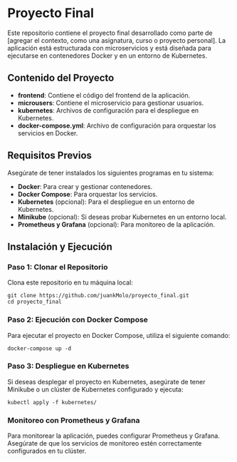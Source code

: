 # Proyecto Final

Este repositorio contiene el proyecto final desarrollado como parte de [agregar el contexto, como una asignatura, curso o proyecto personal]. La aplicación está estructurada con microservicios y está diseñada para ejecutarse en contenedores Docker y en un entorno de Kubernetes.

## Contenido del Proyecto

- **frontend**: Contiene el código del frontend de la aplicación.
- **microusers**: Contiene el microservicio para gestionar usuarios.
- **kubernetes**: Archivos de configuración para el despliegue en Kubernetes.
- **docker-compose.yml**: Archivo de configuración para orquestar los servicios en Docker.

## Requisitos Previos

Asegúrate de tener instalados los siguientes programas en tu sistema:

- **Docker**: Para crear y gestionar contenedores.
- **Docker Compose**: Para orquestar los servicios.
- **Kubernetes** (opcional): Para el despliegue en un entorno de Kubernetes.
- **Minikube** (opcional): Si deseas probar Kubernetes en un entorno local.
- **Prometheus y Grafana** (opcional): Para monitoreo de la aplicación.

## Instalación y Ejecución

### Paso 1: Clonar el Repositorio

Clona este repositorio en tu máquina local:

```
git clone https://github.com/juankMolo/proyecto_final.git
cd proyecto_final
```

### Paso 2: Ejecución con Docker Compose

Para ejecutar el proyecto en Docker Compose, utiliza el siguiente comando:

```
docker-compose up -d
```

### Paso 3: Despliegue en Kubernetes

Si deseas desplegar el proyecto en Kubernetes, asegúrate de tener Minikube o un clúster de Kubernetes configurado y ejecuta:

```
kubectl apply -f kubernetes/
```

### Monitoreo con Prometheus y Grafana

Para monitorear la aplicación, puedes configurar Prometheus y Grafana. Asegúrate de que los servicios de monitoreo estén correctamente configurados en tu clúster.
